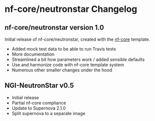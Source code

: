 # nf-core/neutronstar Changelog

## nf-core/neutronstar version 1.0

Initial release of nf-core/neutronstar, created with the [nf-core](http://nf-co.re/) template.

* Added mock test data to be able to run Travis tests
* More documentation
* Streamlined a bit how parameters work / added sensible defaults
* Use and harmonize code with nf-core template system
* Numerous other smaller changes under the hood

## NGI-NeutronStar v0.5

* Initial release
* Partial nf-core compliance
* Update to Supernova 2.1.0
* Split supernova to a separate image
